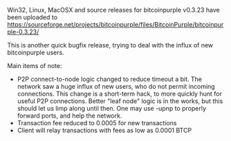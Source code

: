 Win32, Linux, MacOSX and source releases for bitcoinpurple v0.3.23 have been uploaded to
https://sourceforge.net/projects/bitcoinpurple/files/BitcoinPurple/bitcoinpurple-0.3.23/

This is another quick bugfix release, trying to deal with the influx of new bitcoinpurple users.

Main items of note:

* P2P connect-to-node logic changed to reduce timeout a bit.  The network saw a huge influx of new users, who do not permit incoming connections.  This change is a short-term hack, to more quickly hunt for useful P2P connections.  Better "leaf node" logic is in the works, but this should let us limp along until then.  One may use -upnp to properly forward ports, and help the network.
* Transaction fee reduced to 0.0005 for new transactions
* Client will relay transactions with fees as low as 0.0001 BTCP
